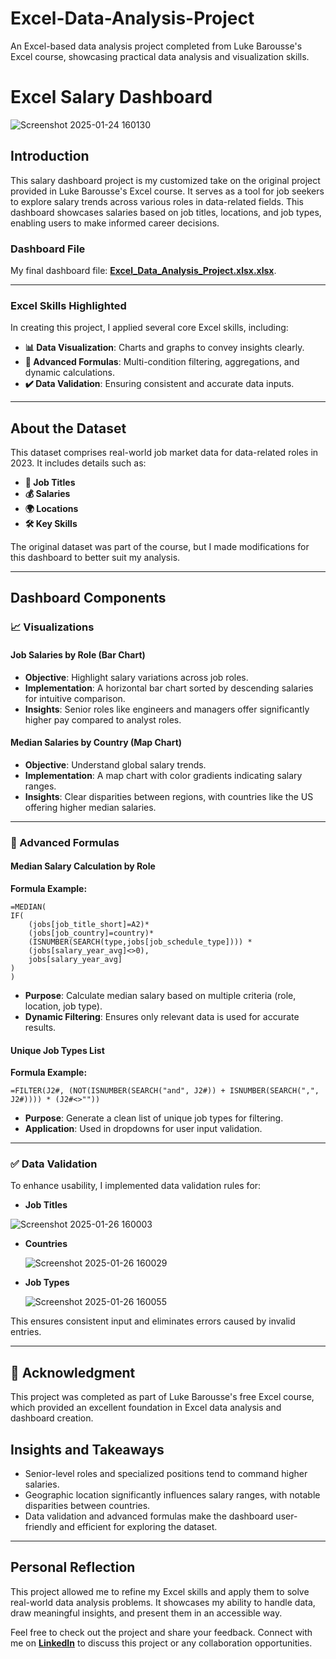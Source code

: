 # Excel-Data-Analysis-Project
An Excel-based data analysis project completed from Luke Barousse's Excel course, showcasing practical data analysis and visualization skills.
# Excel Salary Dashboard

![Screenshot 2025-01-24 160130](https://github.com/user-attachments/assets/ae77c787-8d04-42bb-8842-9b7b4a2e216b)

## Introduction

This salary dashboard project is my customized take on the original project provided in Luke Barousse's Excel course. It serves as a tool for job seekers to explore salary trends across various roles in data-related fields. This dashboard showcases salaries based on job titles, locations, and job types, enabling users to make informed career decisions.

### Dashboard File

My final dashboard file: [**Excel_Data_Analysis_Project.xlsx.xlsx**](Excel_Data_Analysis_Project.xlsx.xlsx).

---

### Excel Skills Highlighted

In creating this project, I applied several core Excel skills, including:

- **📊 Data Visualization**: Charts and graphs to convey insights clearly.
- **🧮 Advanced Formulas**: Multi-condition filtering, aggregations, and dynamic calculations.
- **✔️ Data Validation**: Ensuring consistent and accurate data inputs.

---

## About the Dataset

This dataset comprises real-world job market data for data-related roles in 2023. It includes details such as:

- **💼 Job Titles**
- **💰 Salaries**
- **🌍 Locations**
- **🛠️ Key Skills**

The original dataset was part of the course, but I made modifications for this dashboard to better suit my analysis.

---

## Dashboard Components

### 📈 Visualizations

#### Job Salaries by Role (Bar Chart)

- **Objective**: Highlight salary variations across job roles.
- **Implementation**: A horizontal bar chart sorted by descending salaries for intuitive comparison.
- **Insights**: Senior roles like engineers and managers offer significantly higher pay compared to analyst roles.

#### Median Salaries by Country (Map Chart)

- **Objective**: Understand global salary trends.
- **Implementation**: A map chart with color gradients indicating salary ranges.
- **Insights**: Clear disparities between regions, with countries like the US offering higher median salaries.

---

### 🧮 Advanced Formulas

#### Median Salary Calculation by Role

**Formula Example:**

```
=MEDIAN(
IF(
    (jobs[job_title_short]=A2)*
    (jobs[job_country]=country)*
    (ISNUMBER(SEARCH(type,jobs[job_schedule_type]))) *
    (jobs[salary_year_avg]<>0),
    jobs[salary_year_avg]
)
)
```

- **Purpose**: Calculate median salary based on multiple criteria (role, location, job type).
- **Dynamic Filtering**: Ensures only relevant data is used for accurate results.

#### Unique Job Types List

**Formula Example:**

```
=FILTER(J2#, (NOT(ISNUMBER(SEARCH("and", J2#)) + ISNUMBER(SEARCH(",", J2#)))) * (J2#<>""))
```

- **Purpose**: Generate a clean list of unique job types for filtering.
- **Application**: Used in dropdowns for user input validation.

---

### ✅ Data Validation

To enhance usability, I implemented data validation rules for:

- **Job Titles**
  
![Screenshot 2025-01-26 160003](https://github.com/user-attachments/assets/f59883db-a69d-480c-aa26-08d101d44d1a)

- **Countries**

  ![Screenshot 2025-01-26 160029](https://github.com/user-attachments/assets/eac86a0b-c76e-44d5-9050-18aa7926a53d)

- **Job Types**

  ![Screenshot 2025-01-26 160055](https://github.com/user-attachments/assets/ee84a71f-9691-41d9-8382-d786d2cc3962)


This ensures consistent input and eliminates errors caused by invalid entries.

---

## 📢 Acknowledgment

This project was completed as part of Luke Barousse's free Excel course, which provided an excellent foundation in Excel data analysis and dashboard creation.

## Insights and Takeaways

- Senior-level roles and specialized positions tend to command higher salaries.
- Geographic location significantly influences salary ranges, with notable disparities between countries.
- Data validation and advanced formulas make the dashboard user-friendly and efficient for exploring the dataset.

---

## Personal Reflection

This project allowed me to refine my Excel skills and apply them to solve real-world data analysis problems. It showcases my ability to handle data, draw meaningful insights, and present them in an accessible way.

Feel free to check out the project and share your feedback. Connect with me on [**LinkedIn**](https://www.linkedin.com/in/maruffuzzman-tanvir) to discuss this project or any collaboration opportunities.

